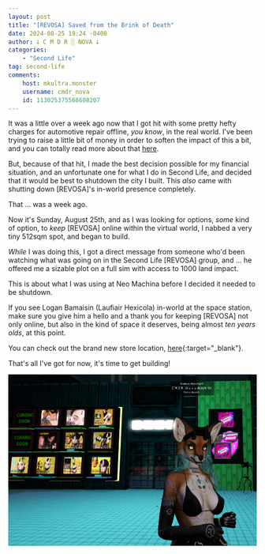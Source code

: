```yaml
---
layout: post
title: "[REVOSA] Saved from the Brink of Death"
date: 2024-08-25 19:24 -0400
author: 𐕣 C M D R ░ NOVA 𐕣
categories:
    - "Second Life"
tag: second-life
comments:
    host: mkultra.monster
    username: cmdr_nova
    id: 113025375568608207
---
```


It was a little over a week ago now that I got hit with some pretty hefty charges for automotive repair offline, *you know*, in the real world. I've been trying to raise a little bit of money in order to soften the impact of this a bit, and you can totally read more about that [here](/fundraiser/2024/08/17/urgent-financial-help-needed).

But, because of that hit, I made the best decision possible for my financial situation, and an unfortunate one for what I do in Second Life, and decided that it would be best to shutdown the city I built. This *also* came with shutting down [REVOSA]'s in-world presence completely.

That ... was a week ago.

Now it's Sunday, August 25th, and as I was looking for options, *some* kind of option, to *keep* [REVOSA] online within the virtual world, I nabbed a very tiny 512sqm spot, and began to build.

*While* I was doing this, I got a direct message from someone who'd been watching what was going on in the Second Life [REVOSA] group, and ... he offered me a sizable plot on a full sim with access to 1000 land impact.

This is about what I was using at Neo Machina before I decided it needed to be shutdown.

If you see Logan Bamaisin (Laufiair Hexicola) in-world at the space station, make sure you give him a hello and a thank you for keeping [REVOSA] not only online, but also in the kind of space it deserves, being almost *ten years olds*, at this point.

You can check out the brand new store location, [here](http://maps.secondlife.com/secondlife/Gingivere/210/96/3996){:target="_blank"}.

That's all I've got for now, it's time to get building! 

![a photo from second life depicting a red furred anthro fox standing amidst a blue light in the brand new revosa location](/img/posts/revosa-alive/newlocation.png)